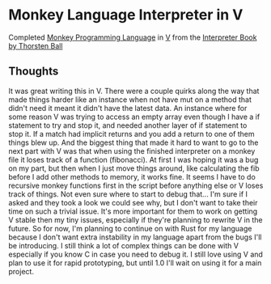 # Monkey Language Interpreter in V

Completed [Monkey Programming Language](https://monkeylang.org/) in [V](https://github.com/vlang/v) from the [Interpreter Book by Thorsten Ball](https://interpreterbook.com)

## Thoughts
It was great writing this in V. There were a couple quirks along the way that made things harder like an instance when not have mut on a method that didn't need it meant it didn't have the latest data.
An instance where for some reason V was trying to access an empty array even though I have a if statement to try and stop it, and needed another layer of if statement to stop it. If a match had implicit returns and you add a return to one of them things blew up.
And the biggest thing that made it hard to want to go to the next part with V was that when using the finished interpreter on a monkey file it loses track of a function (fibonacci). At first I was hoping it was a bug on my part, but then when I just move things around, like calculating the fib before I add other methods to memory, it works fine. 
It seems I have to do recursive monkey functions first in the script before anything else or V loses track of things. Not even sure where to start to debug that...
I'm sure if I asked and they took a look we could see why, but I don't want to take their time on such a trivial issue. It's more important for them to work on getting V stable then my tiny issues, especially if they're planning to rewrite V in the future. 
So for now, I'm planning to continue on with Rust for my language because I don't want extra instability in my language apart from the bugs I'll be introducing. I still think a lot of complex things can be done with V especially if you know C in case you need to debug it. 
I still love using V and plan to use it for rapid prototyping, but until 1.0 I'll wait on using it for a main project.
